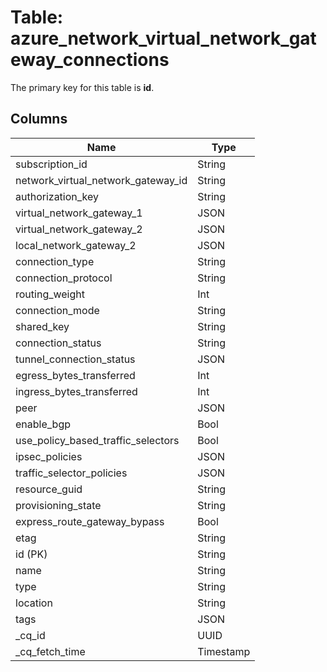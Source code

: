 # Table: azure_network_virtual_network_gateway_connections


The primary key for this table is **id**.


## Columns
| Name          | Type          |
| ------------- | ------------- |
|subscription_id|String|
|network_virtual_network_gateway_id|String|
|authorization_key|String|
|virtual_network_gateway_1|JSON|
|virtual_network_gateway_2|JSON|
|local_network_gateway_2|JSON|
|connection_type|String|
|connection_protocol|String|
|routing_weight|Int|
|connection_mode|String|
|shared_key|String|
|connection_status|String|
|tunnel_connection_status|JSON|
|egress_bytes_transferred|Int|
|ingress_bytes_transferred|Int|
|peer|JSON|
|enable_bgp|Bool|
|use_policy_based_traffic_selectors|Bool|
|ipsec_policies|JSON|
|traffic_selector_policies|JSON|
|resource_guid|String|
|provisioning_state|String|
|express_route_gateway_bypass|Bool|
|etag|String|
|id (PK)|String|
|name|String|
|type|String|
|location|String|
|tags|JSON|
|_cq_id|UUID|
|_cq_fetch_time|Timestamp|